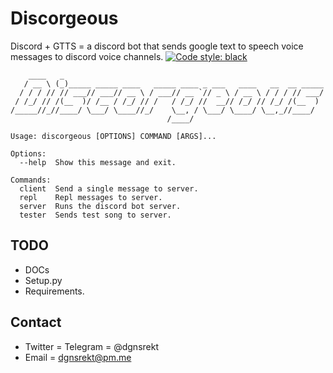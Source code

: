 # Discorgeous
Discord + GTTS = a discord bot that sends google text to speech voice messages to discord voice channels.
[![Code style: black](https://img.shields.io/badge/code%20style-black-000000.svg)](https://github.com/ambv/black)
```
    ____   _
   / __ \ (_)_____ _____ ____   _____ ____ _ ___   ____   __  __ _____
  / / / // // ___// ___// __ \ / ___// __ `// _ \ / __ \ / / / // ___/
 / /_/ // /(__  )/ /__ / /_/ // /   / /_/ //  __// /_/ // /_/ /(__  )
/_____//_//____/ \___/ \____//_/    \__, / \___/ \____/ \__,_//____/
                                   /____/

Usage: discorgeous [OPTIONS] COMMAND [ARGS]...

Options:
  --help  Show this message and exit.

Commands:
  client  Send a single message to server.
  repl    Repl messages to server.
  server  Runs the discord bot server.
  tester  Sends test song to server.

```

## TODO
* DOCs
* Setup.py
* Requirements.

## Contact
* Twitter = Telegram = @dgnsrekt
* Email = dgnsrekt@pm.me
